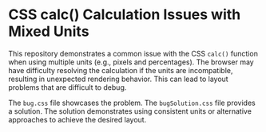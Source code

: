 # CSS calc() Calculation Issues with Mixed Units

This repository demonstrates a common issue with the CSS `calc()` function when using multiple units (e.g., pixels and percentages).  The browser may have difficulty resolving the calculation if the units are incompatible, resulting in unexpected rendering behavior.  This can lead to layout problems that are difficult to debug.

The `bug.css` file showcases the problem. The `bugSolution.css` file provides a solution.  The solution demonstrates using consistent units or alternative approaches to achieve the desired layout.